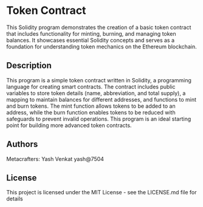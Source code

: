 # Token Contract

This Solidity program demonstrates the creation of a basic token contract that includes functionality for minting, burning, and managing token balances. It showcases essential Solidity concepts and serves as a foundation for understanding token mechanics on the Ethereum blockchain.

## Description

This program is a simple token contract written in Solidity, a programming language for creating smart contracts. The contract includes public variables to store token details (name, abbreviation, and total supply), a mapping to maintain balances for different addresses, and functions to mint and burn tokens. The mint function allows tokens to be added to an address, while the burn function enables tokens to be reduced with safeguards to prevent invalid operations. This program is an ideal starting point for building more advanced token contracts.

## Authors

Metacrafters:
Yash Venkat
yash@7504


## License

This project is licensed under the MIT License - see the LICENSE.md file for details


